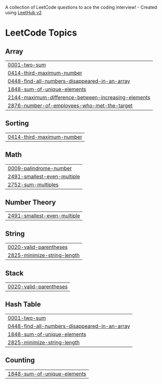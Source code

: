 A collection of LeetCode questions to ace the coding interview! - Created using [LeetHub v2](https://github.com/arunbhardwaj/LeetHub-2.0)
<!---LeetCode Topics Start-->
# LeetCode Topics
## Array
|  |
| ------- |
| [0001-two-sum](https://github.com/shxblx/Leetcode-Solution/tree/master/0001-two-sum) |
| [0414-third-maximum-number](https://github.com/shxblx/Leetcode-Solution/tree/master/0414-third-maximum-number) |
| [0448-find-all-numbers-disappeared-in-an-array](https://github.com/shxblx/Leetcode-Solution/tree/master/0448-find-all-numbers-disappeared-in-an-array) |
| [1848-sum-of-unique-elements](https://github.com/shxblx/Leetcode-Solution/tree/master/1848-sum-of-unique-elements) |
| [2144-maximum-difference-between-increasing-elements](https://github.com/shxblx/Leetcode-Solution/tree/master/2144-maximum-difference-between-increasing-elements) |
| [2876-number-of-employees-who-met-the-target](https://github.com/shxblx/Leetcode-Solution/tree/master/2876-number-of-employees-who-met-the-target) |
## Sorting
|  |
| ------- |
| [0414-third-maximum-number](https://github.com/shxblx/Leetcode-Solution/tree/master/0414-third-maximum-number) |
## Math
|  |
| ------- |
| [0009-palindrome-number](https://github.com/shxblx/Leetcode-Solution/tree/master/0009-palindrome-number) |
| [2491-smallest-even-multiple](https://github.com/shxblx/Leetcode-Solution/tree/master/2491-smallest-even-multiple) |
| [2752-sum-multiples](https://github.com/shxblx/Leetcode-Solution/tree/master/2752-sum-multiples) |
## Number Theory
|  |
| ------- |
| [2491-smallest-even-multiple](https://github.com/shxblx/Leetcode-Solution/tree/master/2491-smallest-even-multiple) |
## String
|  |
| ------- |
| [0020-valid-parentheses](https://github.com/shxblx/Leetcode-Solution/tree/master/0020-valid-parentheses) |
| [2825-minimize-string-length](https://github.com/shxblx/Leetcode-Solution/tree/master/2825-minimize-string-length) |
## Stack
|  |
| ------- |
| [0020-valid-parentheses](https://github.com/shxblx/Leetcode-Solution/tree/master/0020-valid-parentheses) |
## Hash Table
|  |
| ------- |
| [0001-two-sum](https://github.com/shxblx/Leetcode-Solution/tree/master/0001-two-sum) |
| [0448-find-all-numbers-disappeared-in-an-array](https://github.com/shxblx/Leetcode-Solution/tree/master/0448-find-all-numbers-disappeared-in-an-array) |
| [1848-sum-of-unique-elements](https://github.com/shxblx/Leetcode-Solution/tree/master/1848-sum-of-unique-elements) |
| [2825-minimize-string-length](https://github.com/shxblx/Leetcode-Solution/tree/master/2825-minimize-string-length) |
## Counting
|  |
| ------- |
| [1848-sum-of-unique-elements](https://github.com/shxblx/Leetcode-Solution/tree/master/1848-sum-of-unique-elements) |
<!---LeetCode Topics End-->